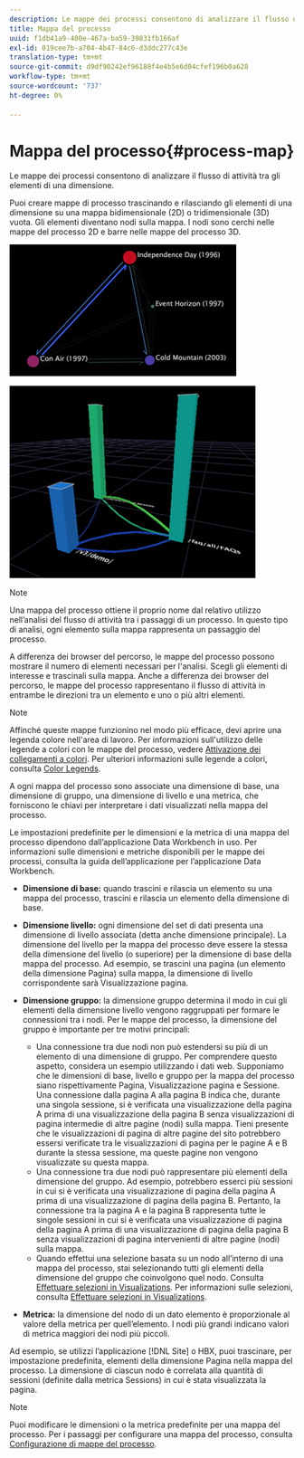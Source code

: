 ```yaml
---
description: Le mappe dei processi consentono di analizzare il flusso di attività tra gli elementi di una dimensione.
title: Mappa del processo
uuid: f1db41a9-400e-467a-ba59-39831fb166af
exl-id: 019cee7b-a704-4b47-84c6-d3ddc277c43e
translation-type: tm+mt
source-git-commit: d9df90242ef96188f4e4b5e6d04cfef196b0a628
workflow-type: tm+mt
source-wordcount: '737'
ht-degree: 0%

---
```


# Mappa del processo{#process-map}

Le mappe dei processi consentono di analizzare il flusso di attività tra gli elementi di una dimensione.

Puoi creare mappe di processo trascinando e rilasciando gli elementi di una dimensione su una mappa bidimensionale (2D) o tridimensionale (3D) vuota. Gli elementi diventano nodi sulla mappa. I nodi sono cerchi nelle mappe del processo 2D e barre nelle mappe del processo 3D.

![](assets/vis_2DProcessMap.png)

![](assets/vis_3DProcessMap.png)

>[!NOTE]
>
>Una mappa del processo ottiene il proprio nome dal relativo utilizzo nell’analisi del flusso di attività tra i passaggi di un processo. In questo tipo di analisi, ogni elemento sulla mappa rappresenta un passaggio del processo.

A differenza dei browser del percorso, le mappe del processo possono mostrare il numero di elementi necessari per l&#39;analisi. Scegli gli elementi di interesse e trascinali sulla mappa. Anche a differenza dei browser del percorso, le mappe del processo rappresentano il flusso di attività in entrambe le direzioni tra un elemento e uno o più altri elementi.

>[!NOTE]
>
>Affinché queste mappe funzionino nel modo più efficace, devi aprire una legenda colore nell&#39;area di lavoro. Per informazioni sull&#39;utilizzo delle legende a colori con le mappe del processo, vedere [Attivazione dei collegamenti a colori](../../../../home/c-get-started/c-analysis-vis/c-proc-maps/c-act-color-lnks.md#concept-2c9b9f67f2bd4cd7a5431fa21c094edc). Per ulteriori informazioni sulle legende a colori, consulta [Color Legends](../../../../home/c-get-started/c-analysis-vis/c-legends/c-color-leg.md#concept-f84d51dc0d6547f981d0642fc2d01358).

A ogni mappa del processo sono associate una dimensione di base, una dimensione di gruppo, una dimensione di livello e una metrica, che forniscono le chiavi per interpretare i dati visualizzati nella mappa del processo.

Le impostazioni predefinite per le dimensioni e la metrica di una mappa del processo dipendono dall’applicazione Data Workbench in uso. Per informazioni sulle dimensioni e metriche disponibili per le mappe dei processi, consulta la guida dell’applicazione per l’applicazione Data Workbench.

* **Dimensione di base:** quando trascini e rilascia un elemento su una mappa del processo, trascini e rilascia un elemento della dimensione di base.
* **Dimensione livello:** ogni dimensione del set di dati presenta una dimensione di livello associata (detta anche dimensione principale). La dimensione del livello per la mappa del processo deve essere la stessa della dimensione del livello (o superiore) per la dimensione di base della mappa del processo. Ad esempio, se trascini una pagina (un elemento della dimensione Pagina) sulla mappa, la dimensione di livello corrispondente sarà Visualizzazione pagina.
* **Dimensione gruppo:** la dimensione gruppo determina il modo in cui gli elementi della dimensione livello vengono raggruppati per formare le connessioni tra i nodi. Per le mappe del processo, la dimensione del gruppo è importante per tre motivi principali:

   * Una connessione tra due nodi non può estendersi su più di un elemento di una dimensione di gruppo. Per comprendere questo aspetto, considera un esempio utilizzando i dati web. Supponiamo che le dimensioni di base, livello e gruppo per la mappa del processo siano rispettivamente Pagina, Visualizzazione pagina e Sessione. Una connessione dalla pagina A alla pagina B indica che, durante una singola sessione, si è verificata una visualizzazione della pagina A prima di una visualizzazione della pagina B senza visualizzazioni di pagina intermedie di altre pagine (nodi) sulla mappa. Tieni presente che le visualizzazioni di pagina di altre pagine del sito potrebbero essersi verificate tra le visualizzazioni di pagina per le pagine A e B durante la stessa sessione, ma queste pagine non vengono visualizzate su questa mappa.
   * Una connessione tra due nodi può rappresentare più elementi della dimensione del gruppo. Ad esempio, potrebbero esserci più sessioni in cui si è verificata una visualizzazione di pagina della pagina A prima di una visualizzazione di pagina della pagina B. Pertanto, la connessione tra la pagina A e la pagina B rappresenta tutte le singole sessioni in cui si è verificata una visualizzazione di pagina della pagina A prima di una visualizzazione di pagina della pagina B senza visualizzazioni di pagina intervenienti di altre pagine (nodi) sulla mappa.
   * Quando effettui una selezione basata su un nodo all’interno di una mappa del processo, stai selezionando tutti gli elementi della dimensione del gruppo che coinvolgono quel nodo. Consulta [Effettuare selezioni in Visualizations](../../../../home/c-get-started/c-vis/c-sel-vis/c-sel-vis.md#concept-012870ec22c7476e9afbf3b8b2515746). Per informazioni sulle selezioni, consulta [Effettuare selezioni in Visualizations](../../../../home/c-get-started/c-vis/c-sel-vis/c-sel-vis.md#concept-012870ec22c7476e9afbf3b8b2515746).

* **Metrica:** la dimensione del nodo di un dato elemento è proporzionale al valore della metrica per quell’elemento. I nodi più grandi indicano valori di metrica maggiori dei nodi più piccoli.

Ad esempio, se utilizzi l’applicazione [!DNL Site] o HBX, puoi trascinare, per impostazione predefinita, elementi della dimensione Pagina nella mappa del processo. La dimensione di ciascun nodo è correlata alla quantità di sessioni (definite dalla metrica Sessions) in cui è stata visualizzata la pagina.

>[!NOTE]
>
>Puoi modificare le dimensioni o la metrica predefinite per una mappa del processo. Per i passaggi per configurare una mappa del processo, consulta [Configurazione di mappe del processo](../../../../home/c-get-started/c-intf-anlys-ftrs/t-config-proc-maps.md#task-4a95730b18a14bc790a77c013832b2d6).
